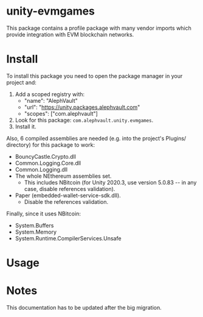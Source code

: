 # unity-evmgames
This package contains a profile package with many vendor imports which provide integration with EVM blockchain networks.

# Install
To install this package you need to open the package manager in your project and:

  1. Add a scoped registry with:
     - "name": "AlephVault"
     - "url": "https://unity.packages.alephvault.com"
     - "scopes": ["com.alephvault"]
  2. Look for this package: `com.alephvault.unity.evmgames`.
  3. Install it.

Also, 6 compiled assemblies are needed (e.g. into the project's Plugins/ directory) for this package to work:

  - BouncyCastle.Crypto.dll
  - Common.Logging.Core.dll
  - Common.Logging.dll
  - The whole NEthereum assemblies set.
     - This includes NBitcoin (for Unity 2020.3, use version 5.0.83 -- in any case, disable references validation).
  - Paper (embedded-wallet-service-sdk.dll).
     - Disable the references validation.

Finally, since it uses NBitcoin:

  - System.Buffers
  - System.Memory
  - System.Runtime.CompilerServices.Unsafe

# Usage

# Notes
This documentation has to be updated after the big migration.
